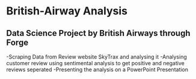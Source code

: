 # British-Airway Analysis
## Data Science Project by British Airways through Forge
-Scraping Data from Review website SkyTrax and analysing it
-Analysing customer review using sentimental analysis to get positive and negative reviews seperated
-Presenting the analysis on a PowerPoint Presentation
